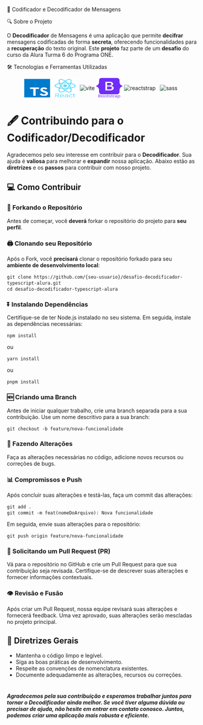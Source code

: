 📜 Codificador e Decodificador de Mensagens

🔍 Sobre o Projeto

O **Decodificador** de Mensagens é uma aplicação que permite **decifrar** mensagens codificadas de forma **secreta**, oferecendo funcionalidades para a **recuperação** do texto original. Este **projeto** faz parte de um **desafio** do curso da Alura Turma 6 do Programa ONE.

🛠️ Tecnologias e Ferramentas Utilizadas

<div align='center'>
    <img align='center' height='50' width='70' title='TypeScript' alt='typescript' src='https://github.com/devicons/devicon/blob/master/icons/typescript/typescript-original.svg' />
    <img align='center' height='50' width='70' title='React' alt='react' src='https://github.com/devicons/devicon/blob/master/icons/react/react-original-wordmark.svg' />
    <img align='center' height='50' width='70' title='Vite' alt='vite' src='https://github.com/vitejs/vite/blob/main/logo.svg' />
    <img align='center' height='55' width='70' title='Bootstrap' alt='bootstrap' src='https://github.com/devicons/devicon/blob/master/icons/bootstrap/bootstrap-plain-wordmark.svg' />
    <img align='center' height='54' width='68' title='Reactstrap' alt='reactstrap' src='https://reactstrap.github.io/assets/logo.png' /> &nbsp;
    <img align='center' height='49' width='49' title='Sass' alt='sass' src='https://sass-lang.com/assets/img/logos/logo-b6e1ef6e.svg' /> &nbsp;
</div>

# 🖋️ Contribuindo para o Codificador/Decodificador

Agradecemos pelo seu interesse em contribuir para o **Decodificador**. Sua ajuda é **valiosa** para melhorar e **expandir** nossa aplicação. Abaixo estão as **diretrizes** e os **passos** para contribuir com nosso projeto.

## 💻 Como Contribuir

### 🌳 Forkando o Repositório

Antes de começar, você **deverá** forkar o repositório do projeto para **seu perfil**.

### 🖨 Clonando seu Repositório

Após o Fork, você **precisará** clonar o repositório forkado para seu **ambiente de desenvolvimento local**:

```
git clone https://github.com/{seu-usuario}/desafio-decodificador-typescript-alura.git
cd desafio-decodificador-typescript-alura
```

### ⏬ Instalando Dependências

Certifique-se de ter Node.js instalado no seu sistema. Em seguida, instale as dependências necessárias:

```
npm install
```

ou

```
yarn install
```

ou

```
pnpm install
```

### 🆕 Criando uma Branch

Antes de iniciar qualquer trabalho, crie uma branch separada para a sua contribuição. Use um nome descritivo para a sua branch:

```
git checkout -b feature/nova-funcionalidade
```

### 🔨 Fazendo Alterações

Faça as alterações necessárias no código, adicione novos recursos ou correções de bugs.

### 📊 Compromissos e Push

Após concluir suas alterações e testá-las, faça um commit das alterações:

```
git add .
git commit -m feat(nomeDoArquivo): Nova funcionalidade
```

Em seguida, envie suas alterações para o repositório:

```
git push origin feature/nova-funcionalidade
```

### 📨 Solicitando um Pull Request (PR)

Vá para o repositório no GitHub e crie um Pull Request para que sua contribuição seja revisada. Certifique-se de descrever suas alterações e fornecer informações contextuais.

### 👁 Revisão e Fusão

Após criar um Pull Request, nossa equipe revisará suas alterações e fornecerá feedback. Uma vez aprovado, suas alterações serão mescladas no projeto principal.

## 💼 Diretrizes Gerais

- Mantenha o código limpo e legível.
- Siga as boas práticas de desenvolvimento.
- Respeite as convenções de nomenclatura existentes.
- Documente adequadamente as alterações, recursos ou correções.

#

**_Agradecemos pela sua contribuição e esperamos trabalhar juntos para tornar o Decodificador ainda melhor. Se você tiver alguma dúvida ou precisar de ajuda, não hesite em entrar em contato conosco. Juntos, podemos criar uma aplicação mais robusta e eficiente._**
